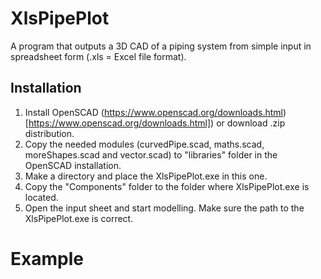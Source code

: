 # XlsPipePlot
A program that outputs a 3D CAD of a piping system from simple input in spreadsheet form (.xls = Excel file format).


## Installation
1. Install OpenSCAD (https://www.openscad.org/downloads.html)[https://www.openscad.org/downloads.html]) or download .zip distribution.
2. Copy the needed modules (curvedPipe.scad, maths.scad, moreShapes.scad and vector.scad) to "libraries" folder in the OpenSCAD installation.
3. Make a directory and place the XlsPipePlot.exe in this one.
4. Copy the "Components" folder to the folder where XlsPipePlot.exe is located.
5. Open the input sheet and start modelling. Make sure the path to the XlsPipePlot.exe is correct.


# Example